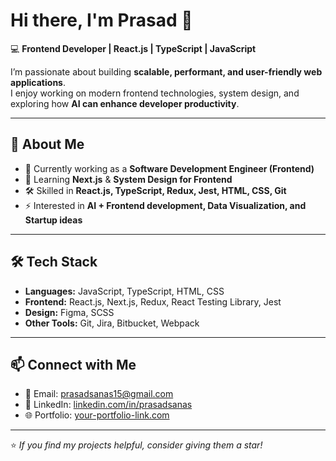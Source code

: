 # Hi there, I'm Prasad 👋  

💻 **Frontend Developer | React.js | TypeScript | JavaScript**  

I’m passionate about building **scalable, performant, and user-friendly web applications**.  
I enjoy working on modern frontend technologies, system design, and exploring how **AI can enhance developer productivity**.  

---

## 🚀 About Me
- 🔭 Currently working as a **Software Development Engineer (Frontend)**
- 🌱 Learning **Next.js** & **System Design for Frontend**
- 🛠 Skilled in **React.js, TypeScript, Redux, Jest, HTML, CSS, Git**
- ⚡ Interested in **AI + Frontend development, Data Visualization, and Startup ideas**

---

## 🛠 Tech Stack
- **Languages:** JavaScript, TypeScript, HTML, CSS  
- **Frontend:** React.js, Next.js, Redux, React Testing Library, Jest  
- **Design:** Figma, SCSS  
- **Other Tools:** Git, Jira, Bitbucket, Webpack  
---

## 📫 Connect with Me
- 📧 Email: [prasadsanas15@gmail.com](mailto:prasadsanas15@gmail.com)  
- 💼 LinkedIn: [linkedin.com/in/prasadsanas](#)  
- 🌐 Portfolio: [your-portfolio-link.com](#)  

---

⭐️ *If you find my projects helpful, consider giving them a star!*  

